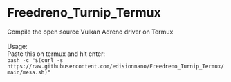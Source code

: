 # Freedreno_Turnip_Termux
Compile the open source Vulkan Adreno driver on Termux<br>
<br>Usage:<br>
Paste this on termux and hit enter:<br>
`bash -c "$(curl -s https://raw.githubusercontent.com/edisionnano/Freedreno_Turnip_Termux/main/mesa.sh)"`
